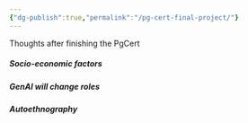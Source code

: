```yaml
---
{"dg-publish":true,"permalink":"/pg-cert-final-project/"}
---
```


Thoughts after finishing the PgCert

##### Socio-economic factors

##### GenAI will change roles

##### Autoethnography
 

